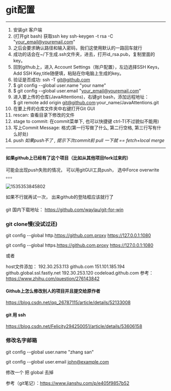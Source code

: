 # git配置 #
---
1. 安装git 客户端
2. (打开git bash) 获取ssh key
ssh-keygen -t rsa -C "your_email@youremail.com"
3. 之后会要求确认路径和输入密码，我们这使用默认的一路回车就行
4. 成功的话会在~/下生成.ssh文件夹，进去，打开id_rsa.pub，复制里面的key。 
5. 回到github上，进入 Account Settings（账户配置），左边选择SSH Keys，Add SSH Key,title随便填，粘贴在你电脑上生成的key。
6. 验证是否成功: ssh -T git@github.com
7. $ git config --global user.name "your name"
8. $ git config --global user.email "your_email@youremail.com"
9. 进入要上传的仓库(JavaAttentions)，右键git bash，添加远程地址：  
$ git remote add origin git@github.com:your_name/JavaAttentions.git
10. 在要上传的仓库文件夹中右键打开Git GUI 
11. rescan: 查看目录下修改的文件  
12. stage to commit: 在commit菜单下, 也可以快捷键 ctrl-T(不过貌似不能用)
13. 写上Commit Message: 格式(第一行写做了什么, 第二行空格, 第三行写有什么好处)  
14. push *如果push不了 , 提示下次commit前 pull 一下就 == fetch+local merge*

----------

#### 如果github上已经有了这个项目（比如从其他项目fork过来的）

可能会出现push失败的情况， 可以用gitGUI工具push， 选中Force overwrite 。。。

![1535353845802](C:\Users\huayu\AppData\Local\Temp\1535353845802.png)

如果不行就再试一次， 出来github的登陆框应该就行了

#### 
git 国内下载地址： https://github.com/waylau/git-for-win



### git clone慢(没试过还)

git config --global http.https://github.com.proxy https://127.0.0.1:1080 

git config --global https.https://github.com.proxy https://127.0.0.1:1080

或者

host文件添加：
192.30.253.113  github.com 
151.101.185.194 github.global.ssl.fastly.net 
192.30.253.120  codeload.github.com
参考：https://www.zhihu.com/question/276143842

####  Github上怎么修改别人的项目并且提交给原作者

https://blog.csdn.net/qq_26787115/article/details/52133008

#### git 用 ssh
https://blog.csdn.net/Felicity294250051/article/details/53606158

### 修改名字邮箱
git config --global user.name "zhang san"

git config --global user.email john@example.com

修改一个 把 global 去掉

参考（git笔记）：https://www.jianshu.com/p/e405f9857b52
